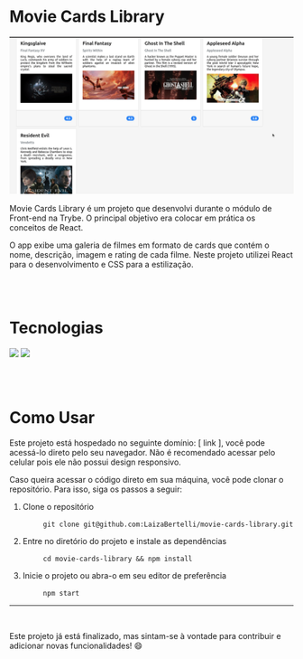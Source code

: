 # Movie Cards Library

<img src="./previews/movie-card-library-preview.gif" alt="" />

<br />

Movie Cards Library é um projeto que desenvolvi durante o módulo de Front-end na Trybe. O principal objetivo era colocar em prática os conceitos de React.

O app exibe uma galeria de filmes em formato de cards que contém o nome, descrição, imagem e rating de cada filme. Neste projeto utilizei React para o desenvolvimento e CSS para a estilização.

<br />
<br />

# Tecnologias

<a href="https://pt-br.reactjs.org/docs/getting-started.html"><img style="width: 40px;" src="https://cdn.jsdelivr.net/gh/devicons/devicon/icons/react/react-original.svg" /></a>
<a href="https://devdocs.io/css/" ><img style="width: 40px;" src="https://cdn.jsdelivr.net/gh/devicons/devicon/icons/css3/css3-original.svg" /></a>

<br />
<br />

# Como Usar

Este projeto está hospedado no seguinte domínio: [ link ], você pode acessá-lo direto pelo seu navegador. Não é recomendado acessar pelo celular pois ele não possui design responsivo.

Caso queira acessar o código direto em sua máquina, você pode clonar o repositório. Para isso, siga os passos a seguir:

1. Clone o repositório

            git clone git@github.com:LaizaBertelli/movie-cards-library.git

2. Entre no diretório do projeto e instale as dependências

            cd movie-cards-library && npm install

3. Inicie o projeto ou abra-o em seu editor de preferência

            npm start

---
<br />

Este projeto já está finalizado, mas sintam-se à vontade para contribuir e adicionar novas funcionalidades! :smile:
